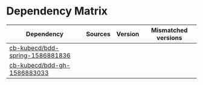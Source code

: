 # Dependency Matrix

Dependency | Sources | Version | Mismatched versions
---------- | ------- | ------- | -------------------
[cb-kubecd/bdd-spring-1586881836](https://github.com/cb-kubecd/bdd-spring-1586881836.git) |  | []() | 
[cb-kubecd/bdd-gh-1586883033](https://github.com/cb-kubecd/bdd-gh-1586883033.git) |  | []() | 
